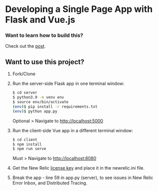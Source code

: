# Developing a Single Page App with Flask and Vue.js

### Want to learn how to build this?

Check out the [post](https://testdriven.io/developing-a-single-page-app-with-flask-and-vuejs).

## Want to use this project?

1. Fork/Clone

2. Run the server-side Flask app in one terminal window:

    ```sh
    $ cd server
    $ python3.9 -m venv env
    $ source env/bin/activate
    (env)$ pip install -r requirements.txt
    (env)$ python app.py
    ```

    Optional > Navigate to [http://localhost:5000](http://localhost:5000)

3. Run the client-side Vue app in a different terminal window:

    ```sh
    $ cd client
    $ npm install
    $ npm run serve
    ```

    Must > Navigate to [http://localhost:8080](http://localhost:8080)

4. Get the New Relic [license key](https://docs.newrelic.com/docs/apis/intro-apis/new-relic-api-keys/#overview-keys) and place it in the newrelic.ini file.

5. Break the app - line 59 in app.py (server), to see issues in New Relic Error Inbox, and Distributed Tracing.